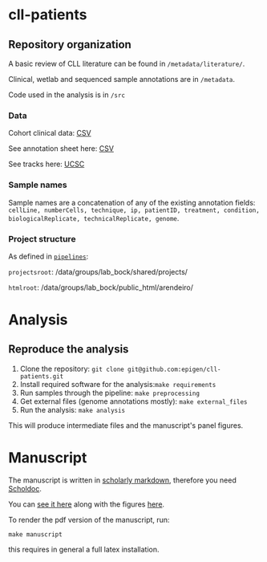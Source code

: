 cll-patients
============

## Repository organization

A basic review of CLL literature can be found in `/metadata/literature/`.

Clinical, wetlab and sequenced sample annotations are in `/metadata`.

Code used in the analysis is in `/src`

### Data
Cohort clinical data: [CSV](metadata/clinical_annotation.csv)

See annotation sheet here: [CSV](metadata/sequencing_sample_annotation.csv)

See tracks here: [UCSC](http://genome.ucsc.edu/cgi-bin/hgTracks?org=human&hgt.customText=http://www.biomedical-sequencing.at/bocklab/arendeiro/cll-patients/trackHub_hg19.txt)

### Sample names
Sample names are a concatenation of any of the existing annotation fields: `cellLine, numberCells, technique, ip, patientID, treatment, condition, biologicalReplicate, technicalReplicate, genome`.

### Project structure
As defined in [`pipelines`](https://github.com/afrendeiro/pipelines):

`projectsroot`: /data/groups/lab_bock/shared/projects/

`htmlroot`: /data/groups/lab_bock/public_html/arendeiro/


# Analysis

## Reproduce the analysis

1. Clone the repository: `git clone git@github.com:epigen/cll-patients.git`
2. Install required software for the analysis:`make requirements`
3. Run samples through the pipeline: `make preprocessing`
4. Get external files (genome annotations mostly): `make external_files`
5. Run the analysis: `make analysis`

This will produce intermediate files and the manuscript's panel figures.

# Manuscript
The manuscript is written in [scholarly markdown](http://scholarlymarkdown.com/), therefore you need [Scholdoc](https://github.com/timtylin/scholdoc).

You can [see it here](manuscript/main.md) along with the figures [here](manuscript/figures/).

To render the pdf version of the manuscript, run:
```
make manuscript
```
this requires in general a full latex installation.
